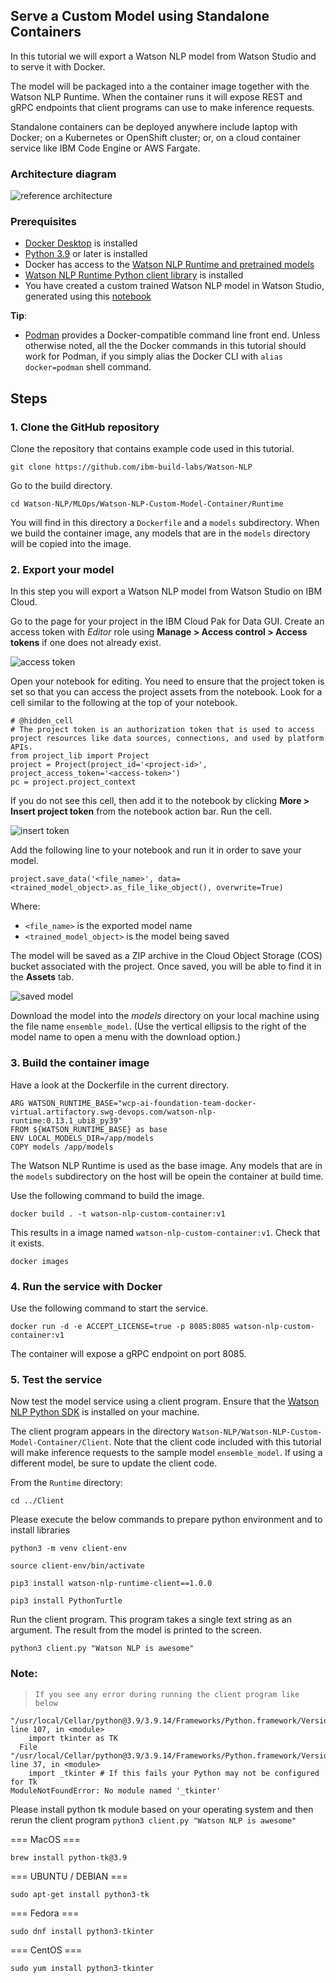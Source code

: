 ## Serve a Custom Model using Standalone Containers
In this tutorial we will export a Watson NLP model from Watson Studio and to serve it with Docker. 

The model will be packaged into a the container image together with the Watson NLP Runtime. When the container runs it will expose REST and gRPC endpoints that client programs can use to make inference requests. 

Standalone containers can be deployed anywhere include laptop with Docker; on a Kubernetes or OpenShift cluster; or, on a cloud container service like IBM Code Engine or AWS Fargate.  

### Architecture diagram

![reference architecture](Images/reference_architecture.png)
    
### Prerequisites
    
- [Docker Desktop](https://docs.docker.com/get-docker/) is installed
- [Python 3.9](https://www.python.org/downloads/) or later is installed
- Docker has access to the [Watson NLP Runtime and pretrained models](https://github.com/ibm-build-labs/Watson-NLP/blob/main/MLOps/access/README.md#docker)
- [Watson NLP Runtime Python client library](https://github.com/ibm-build-labs/Watson-NLP/blob/main/MLOps/access/README.md#python) is installed
- You have created a custom trained Watson NLP model in Watson Studio, generated using this [notebook](https://github.com/ibm-build-labs/Watson-NLP/blob/main/ML/Text-Classification/Consumer%20complaints%20Classification.ipynb) 
    
**Tip**:
- [Podman](https://podman.io/getting-started/installation) provides a Docker-compatible command line front end. Unless otherwise noted, all the the Docker commands in this tutorial should work for Podman, if you simply alias the Docker CLI with `alias docker=podman` shell command.  
  
## Steps
### 1. Clone the GitHub repository
Clone the repository that contains example code used in this tutorial. 
```
git clone https://github.com/ibm-build-labs/Watson-NLP 
```
Go to the build directory.
```
cd Watson-NLP/MLOps/Watson-NLP-Custom-Model-Container/Runtime 
```
You will find in this directory a `Dockerfile` and a `models` subdirectory. When we build the container image, any models that are in the `models` directory will be copied into the image.

### 2. Export your model
In this step you will export a Watson NLP model from Watson Studio on IBM Cloud.

Go to the page for your project in the IBM Cloud Pak for Data GUI. Create an access token with *Editor* role using **Manage > Access control > Access tokens** if one does not already exist.

![access token](Images/access_token.png)

Open your notebook for editing.  You need to ensure that the project token is set so that you can access the project assets from the notebook.  Look for a cell similar to the following at the top of your notebook.
```
# @hidden_cell
# The project token is an authorization token that is used to access project resources like data sources, connections, and used by platform APIs.
from project_lib import Project
project = Project(project_id='<project-id>', project_access_token='<access-token>')
pc = project.project_context
```
If you do not see this cell, then add it to the notebook by clicking **More > Insert project token** from the notebook action bar. Run the cell.

![insert token](Images/insert_token.png)
    
Add the following line to your notebook and run it in order to save your model.
```
project.save_data('<file_name>', data=<trained_model_object>.as_file_like_object(), overwrite=True)
```
Where:
- `<file_name>` is the exported model name 
- `<trained_model_object>` is the model being saved

The model will be saved as a ZIP archive in the Cloud Object Storage (COS) bucket associated with the project. Once saved, you will be able to find it in the **Assets** tab. 

![saved model](Images/saved_model.png)
    
Download the model into the *models* directory on your local machine using the file name `ensemble_model`. (Use the vertical ellipsis to the right of the model name to open a menu with the download option.)

### 3. Build the container image
Have a look at the Dockerfile in the current directory.
```
ARG WATSON_RUNTIME_BASE="wcp-ai-foundation-team-docker-virtual.artifactory.swg-devops.com/watson-nlp-runtime:0.13.1_ubi8_py39" 
FROM ${WATSON_RUNTIME_BASE} as base 
ENV LOCAL_MODELS_DIR=/app/models 
COPY models /app/models 
```
The Watson NLP Runtime is used as the base image. Any models that are in the `models` subdirectory on the host will be opein the container at build time.

Use the following command to build the image. 
```
docker build . -t watson-nlp-custom-container:v1 
```
This results in a image named `watson-nlp-custom-container:v1`.  Check that it exists.
```
docker images
```

### 4. Run the service with Docker
Use the following command to start the service. 
```
docker run -d -e ACCEPT_LICENSE=true -p 8085:8085 watson-nlp-custom-container:v1 
```
The container will expose a gRPC endpoint on port 8085. 

### 5. Test the service
Now test the model service using a client program. Ensure that the [Watson NLP Python SDK](https://github.com/ibm-build-labs/Watson-NLP/blob/main/access/README.md) is installed on your machine.

The client program appears in the directory `Watson-NLP/Watson-NLP-Custom-Model-Container/Client`. Note that the client code included with this tutorial will make inference requests to the sample model `ensemble_model`.  If using a different model, be sure to update the client code.

From the `Runtime` directory:
```
cd ../Client 
```

Please execute the below commands to prepare python environment and to install libraries
```
python3 -m venv client-env
```
```
source client-env/bin/activate
```
```
pip3 install watson-nlp-runtime-client==1.0.0
```
```
pip3 install PythonTurtle
```

Run the client program. This program takes a single text string as an argument.  The result from the model is printed to the screen.

```
python3 client.py "Watson NLP is awesome" 
```


### Note: 
>`If you see any error during running the client program like below` 
```
"/usr/local/Cellar/python@3.9/3.9.14/Frameworks/Python.framework/Versions/3.9/lib/python3.9/turtle.py", line 107, in <module>
    import tkinter as TK
  File "/usr/local/Cellar/python@3.9/3.9.14/Frameworks/Python.framework/Versions/3.9/lib/python3.9/tkinter/__init__.py", line 37, in <module>
    import _tkinter # If this fails your Python may not be configured for Tk
ModuleNotFoundError: No module named '_tkinter'
```
Please install python tk module based on your operating system and then rerun the client program `python3 client.py "Watson NLP is awesome"`

 === MacOS ===

```brew install python-tk@3.9```

=== UBUNTU / DEBIAN ===

```sudo apt-get install python3-tk```

=== Fedora ===

```sudo dnf install python3-tkinter```

=== CentOS ===

```sudo yum install python3-tkinter```

